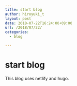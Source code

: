 ```yaml
---
title: start blog
author: hiroyuki_t
layout: post
date: 2018-07-22T16:24:00+09:00
url: /2018/07/22/
categories:
  - blog

---
```


# start blog

This blog uses netlify and hugo.

